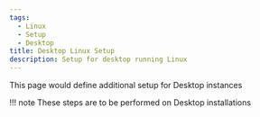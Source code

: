 ```yaml
---
tags:
  - Linux
  - Setup
  - Desktop
title: Desktop Linux Setup
description: Setup for desktop running Linux
---
```


This page would define additional setup for Desktop instances


!!! note
    These steps are to be performed on Desktop installations
